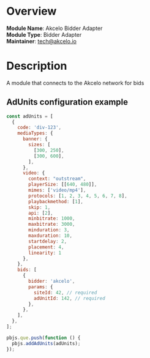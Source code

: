 # Overview

**Module Name**: Akcelo Bidder Adapter  
**Module Type**: Bidder Adapter  
**Maintainer**: tech@akcelo.io

# Description

A module that connects to the Akcelo network for bids

## AdUnits configuration example

```javascript
const adUnits = [
  {
    code: 'div-123',
    mediaTypes: {
      banner: {
        sizes: [
          [300, 250],
          [300, 600],
        ],
      },
      video: {
        context: "outstream",
        playerSize: [[640, 480]],
        mimes: ['video/mp4'],
        protocols: [1, 2, 3, 4, 5, 6, 7, 8],
        playbackmethod: [1],
        skip: 1,
        api: [2],
        minbitrate: 1000,
        maxbitrate: 3000,
        minduration: 3,
        maxduration: 10,
        startdelay: 2,
        placement: 4,
        linearity: 1
      },
    },
    bids: [
      {
        bidder: 'akcelo',
        params: {
          siteId: 42, // required
          adUnitId: 142, // required
        },
      },
    ],
  },
];

pbjs.que.push(function () {
  pbjs.addAdUnits(adUnits);
});
```
